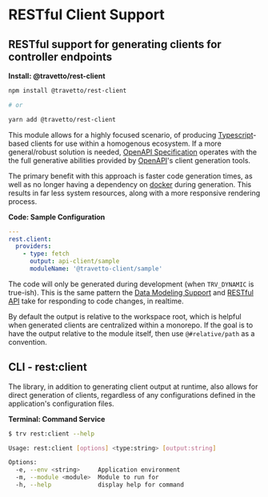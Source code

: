 <!-- This file was generated by @travetto/doc and should not be modified directly -->
<!-- Please modify https://github.com/travetto/travetto/tree/main/module/rest-client/DOC.tsx and execute "npx trv doc" to rebuild -->
# RESTful Client Support

## RESTful support for generating clients for controller endpoints

**Install: @travetto/rest-client**
```bash
npm install @travetto/rest-client

# or

yarn add @travetto/rest-client
```

This module allows for a highly focused scenario, of producing [Typescript](https://typescriptlang.org)-based clients for use within a homogenous ecosystem.  If a more general/robust solution is needed, [OpenAPI Specification](https://github.com/travetto/travetto/tree/main/module/openapi#readme "OpenAPI integration support for the Travetto framework") operates with the the full generative abilities provided by [OpenAPI](https://github.com/OAI/OpenAPI-Specification)'s client generation tools. 

The primary benefit with this approach is faster code generation times, as well as no longer having a dependency on [docker](https://www.docker.com/community-edition) during generation.  This results in far less system resources, along with a more responsive rendering process.

**Code: Sample Configuration**
```yaml
---
rest.client:
  providers:
    - type: fetch
      output: api-client/sample
      moduleName: '@travetto-client/sample'
```

The code will only be generated during development (when `TRV_DYNAMIC` is true-ish).  This is the same pattern the [Data Modeling Support](https://github.com/travetto/travetto/tree/main/module/model#readme "Datastore abstraction for core operations.")  and [RESTful API](https://github.com/travetto/travetto/tree/main/module/rest#readme "Declarative api for RESTful APIs with support for the dependency injection module.") take for responding to code changes, in realtime. 

By default the output is relative to the workspace root, which is helpful when generated clients are centralized within a monorepo.  If the goal is to have the output relative to the module itself, then use `@#relative/path` as a convention.

## CLI - rest:client
The library, in addition to generating client output at runtime, also allows for direct generation of clients, regardless of any configurations defined in the application's configuration files.

**Terminal: Command Service**
```bash
$ trv rest:client --help

Usage: rest:client [options] <type:string> [output:string]

Options:
  -e, --env <string>     Application environment
  -m, --module <module>  Module to run for
  -h, --help             display help for command
```
